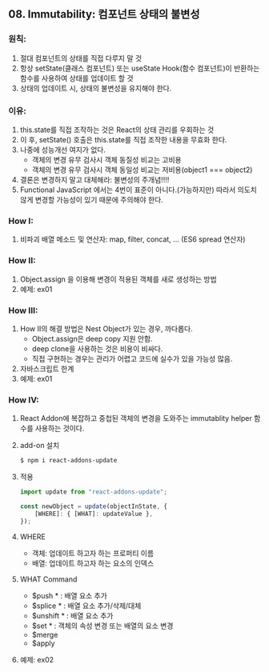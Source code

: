 ## 08. Immutability: 컴포넌트 상태의 불변성

### 원칙:

1. 절대 컴포넌트의 상태를 직접 다루지 말 것
2. 항상 setState(클래스 컴포넌트) 또는 useState Hook(함수 컴포넌트)이 반환하는 함수를 사용하여 상태를 업데이트 할 것
3. 상태의 업데이트 시, 상태의 불변성을 유지해야 한다.

### 이유:

1. this.state를 직접 조작하는 것은 React의 상태 관리를 우회하는 것
2. 이 후, setState() 호출은 this.state를 직접 조작한 내용을 무효화 한다.
3. 나중에 성능개선 여지가 없다.
    - 객체의 변경 유무 검사시 객체 동질성 비교는 고비용
    - 객체의 변경 유무 검사시 객체 동일성 비교는 저비용(object1 === object2)
4. 결론은 변경하지 말고 대체해라: 불변성의 주개념!!!!
5. Functional JavaScript 에서는 4번이 표준이 아니다.(가능하지만) 따라서 의도치 않게 변경할 가능성이 있기 때문에 주의해야 한다.

### How I:

1. 비파괴 배열 메소드 및 연산자: map, filter, concat, ... (ES6 spread 연산자)

### How II:

1. Object.assign 을 이용해 변경이 적용된 객체를 새로 생성하는 방법
2. 예제: ex01

### How III:

1. How II의 해결 방법은 Nest Object가 있는 경우, 까다롭다.
    - Object.assign은 deep copy 지원 안함.
    - deep clone을 사용하는 것은 비용이 비싸다.
    - 직접 구현하는 경우는 관리가 어렵고 코드에 실수가 있을 가능성 많음.
2. 자바스크립트 한계
3. 예제: ex01

### How IV:

1. React Addon에 복잡하고 중첩된 객체의 변경을 도와주는 immutablity helper 함수를 사용하는 것이다.
2. add-on 설치

    ```bash
    $ npm i react-addons-update
    ```

3. 적용

    ```javascript
    import update from "react-addons-update";

    const newObject = update(objectInState, {
        [WHERE]: { [WHAT]: updateValue },
    });
    ```

4. WHERE

    - 객체: 업데이트 하고자 하는 프로퍼티 이름
    - 배열: 업데이트 하고자 하는 요소의 인덱스

5. WHAT Command

    - $push \* : 배열 요소 추가
    - $splice \* : 배열 요소 추가/삭제/대체
    - $unshift \* : 배열 요소 추가
    - $set \* : 객체의 속성 변경 또는 배열의 요소 변경
    - $merge
    - $apply

6. 예제: ex02
